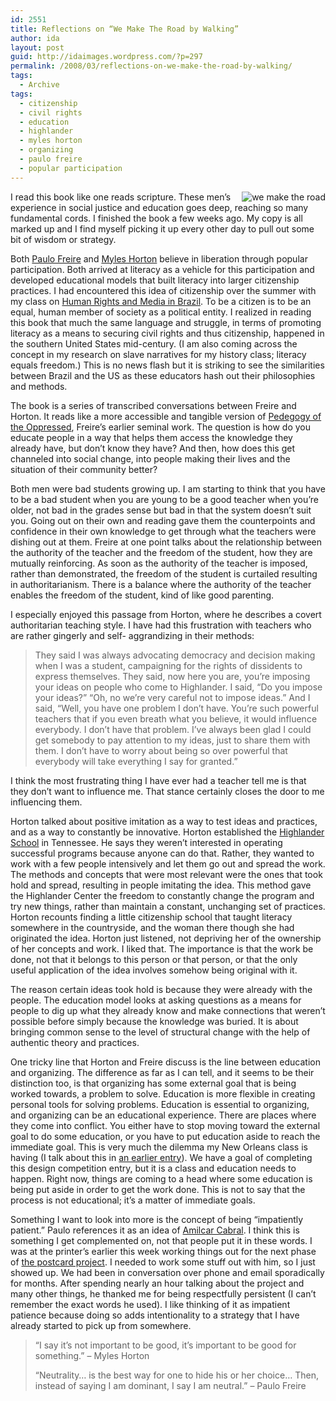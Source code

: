 ```yaml
---
id: 2551
title: Reflections on “We Make The Road by Walking”
author: ida
layout: post
guid: http://idaimages.wordpress.com/?p=297
permalink: /2008/03/reflections-on-we-make-the-road-by-walking/
tags:
  - Archive
tags:
  - citizenship
  - civil rights
  - education
  - highlander
  - myles horton
  - organizing
  - paulo freire
  - popular participation
---
```

<img src="http://idaimages.files.wordpress.com/2008/03/hortonfreire.gif" alt="we make the road" align="right" />I read this book like one reads scripture. These men’s experience in social justice and education goes deep, reaching so many fundamental cords. I finished the book a few weeks ago. My copy is all marked up and I find myself picking it up every other day to pull out some bit of wisdom or strategy.

Both [Paulo Freire][1] and [Myles Horton][2] believe in liberation through popular participation. Both arrived at literacy as a vehicle for this participation and developed educational models that built literacy into larger citizenship practices. I had encountered this idea of citizenship over the summer with my class on [Human Rights and Media in Brazil][3]. To be a citizen is to be an equal, human member of society as a political entity. I realized in reading this book that much the same language and struggle, in terms of promoting literacy as a means to securing civil rights and thus citizenship, happened in the southern United States mid-century. (I am also coming across the concept in my research on slave narratives for my history class; literacy equals freedom.) This is no news flash but it is striking to see the similarities between Brazil and the US as these educators hash out their philosophies and methods.

The book is a series of transcribed conversations between Freire and Horton. It reads like a more accessible and tangible version of [Pedegogy of the Oppressed][4], Freire’s earlier seminal work. The question is how do you educate people in a way that helps them access the knowledge they already have, but don’t know they have? And then, how does this get channeled into social change, into people making their lives and the situation of their community better?

Both men were bad students growing up. I am starting to think that you have to be a bad student when you are young to be a good teacher when you’re older, not bad in the grades sense but bad in that the system doesn’t suit you. Going out on their own and reading gave them the counterpoints and confidence in their own knowledge to get through what the teachers were dishing out at them. Freire at one point talks about the relationship between the authority of the teacher and the freedom of the student, how they are mutually reinforcing. As soon as the authority of the teacher is imposed, rather than demonstrated, the freedom of the student is curtailed resulting in authoritarianism. There is a balance where the authority of the teacher enables the freedom of the student, kind of like good parenting.

I especially enjoyed this passage from Horton, where he describes a covert authoritarian teaching style. I have had this frustration with teachers who are rather gingerly and self- aggrandizing in their methods:

> They said I was always advocating democracy and decision making when I was a student, campaigning for the rights of dissidents to express themselves. They said, now here you are, you’re imposing your ideas on people who come to Highlander. I said, “Do you impose your ideas?” “Oh, no we’re very careful not to impose ideas.” And I said, “Well, you have one problem I don’t have. You’re such powerful teachers that if you even breath what you believe, it would influence everybody. I don’t have that problem. I’ve always been glad I could get somebody to pay attention to my ideas, just to share them with them. I don’t have to worry about being so over powerful that everybody will take everything I say for granted.”

I think the most frustrating thing I have ever had a teacher tell me is that they don’t want to influence me. That stance certainly closes the door to me influencing them.

Horton talked about positive imitation as a way to test ideas and practices, and as a way to constantly be innovative. Horton established the [Highlander School][5] in Tennessee. He says they weren’t interested in operating successful programs because anyone can do that. Rather, they wanted to work with a few people intensively and let them go out and spread the work. The methods and concepts that were most relevant were the ones that took hold and spread, resulting in people imitating the idea. This method gave the Highlander Center the freedom to constantly change the program and try new things, rather than maintain a constant, unchanging set of practices. Horton recounts finding a little citizenship school that taught literacy somewhere in the countryside, and the woman there though she had originated the idea. Horton just listened, not depriving her of the ownership of her concepts and work. I liked that. The importance is that the work be done, not that it belongs to this person or that person, or that the only useful application of the idea involves somehow being original with it.

The reason certain ideas took hold is because they were already with the people. The education model looks at asking questions as a means for people to dig up what they already know and make connections that weren’t possible before simply because the knowledge was buried. It is about bringing common sense to the level of structural change with the help of authentic theory and practices.

One tricky line that Horton and Freire discuss is the line between education and organizing. The difference as far as I can tell, and it seems to be their distinction too, is that organizing has some external goal that is being worked towards, a problem to solve. Education is more flexible in creating personal tools for solving problems. Education is essential to organizing, and organizing can be an educational experience. There are places where they come into conflict. You either have to stop moving toward the external goal to do some education, or you have to put education aside to reach the immediate goal. This is very much the dilemma my New Orleans class is having (I talk about this in [an earlier entry][6]). We have a goal of completing this design competition entry, but it is a class and education needs to happen. Right now, things are coming to a head where some education is being put aside in order to get the work done. This is not to say that the process is not educational; it’s a matter of immediate goals.

Something I want to look into more is the concept of being “impatiently patient.” Paulo references it as an idea of [Amilcar Cabral][7]. I think this is something I get complemented on, not that people put it in these words. I was at the printer’s earlier this week working things out for the next phase of [the postcard project][8]. I needed to work some stuff out with him, so I just showed up. We had been in conversation over phone and email sporadically for months. After spending nearly an hour talking about the project and many other things, he thanked me for being respectfully persistent (I can’t remember the exact words he used). I like thinking of it as impatient patience because doing so adds intentionality to a strategy that I have already started to pick up from somewhere.

> “I say it’s not important to be good, it’s important to be good for something.” – Myles Horton
> 
> “Neutrality… is the best way for one to hide his or her choice… Then, instead of saying I am dominant, I say I am neutral.” – Paulo Freire

 [1]: http://uncommonplaces.com/wp-admin/%E2%80%9Dhttp://en.wikipedia.org/wiki/Paulo_Freire%E2%80%9D
 [2]: http://en.wikipedia.org/wiki/Myles_Horton
 [3]: http://www.gpia.info/summer/2007/brazil.html
 [4]: http://en.wikipedia.org/wiki/Pedagogy_of_the_Oppressed
 [5]: http://en.wikipedia.org/wiki/Highlander_Folk_School
 [6]: http://uncommonplaces.com/2008/03/09/new-orleans-lass-update-community-and-leadership/
 [7]: http://en.wikipedia.org/wiki/Am%C3%ADlcar_Cabral
 [8]: http://uncommonplaces.com/wp-admin/%E2%80%9D